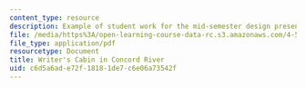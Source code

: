 ```yaml
---
content_type: resource
description: Example of student work for the mid-semester design presentation.
file: /media/https%3A/open-learning-course-data-rc.s3.amazonaws.com/4-500-introduction-to-design-computing-fall-2008/c6d5a6ade72f18181de7c6e06a73542f_assn4a_7.pdf
file_type: application/pdf
resourcetype: Document
title: Writer's Cabin in Concord River
uid: c6d5a6ad-e72f-1818-1de7-c6e06a73542f
---
```

